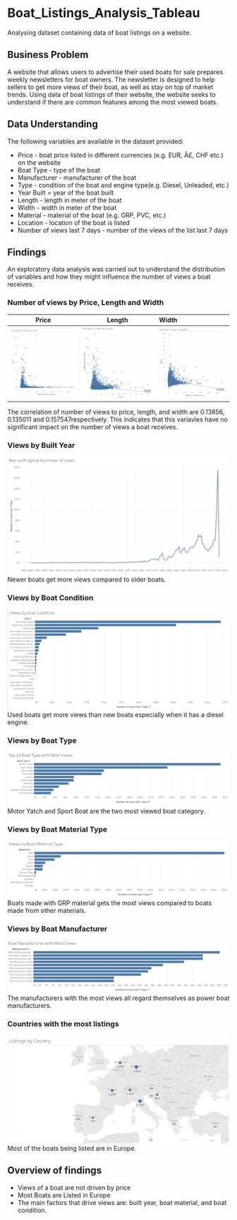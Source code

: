 # Boat_Listings_Analysis_Tableau
Analysing dataset containing data of boat listings on a website.
## Business Problem
A website that allows users to advertise their used boats for sale prepares weekly newsletters for boat owners. The newsletter is designed
to help sellers to get more views of their boat, as well as stay on top of market trends. Using data of boat listings of their website, the website seeks to understand if there are common features among the most viewed boats.
## Data Understanding
The following variables are available in the dataset provided:
  * Price -  boat price listed in different currencies (e.g. EUR, Â£, CHF etc.) on the website
  * Boat Type - type of the boat
  * Manufacturer - manufacturer of the boat
  * Type - condition of the boat and engine type(e.g. Diesel, Unleaded, etc.)
  * Year Built = year of the boat built
  * Length - length in meter of the boat
  * Width - width in meter of the boat
  * Material - material of the boat (e.g. GRP, PVC, etc.)
  * Location - location of the boat is listed
  * Number of views last 7 days - number of the views of the list last 7 days
## Findings
An exploratory data analysis was carried out to understand the distribution of variables and how they might influence the number of views a boat receives. 
### Number of views by Price, Length and Width
|       Price                      |          Length                       |        Width                 | 
|:--------------------------------:|:-----------------------------------:  | :----------------------------| 
|     ![](Price.PNG)               |     ![](Length.PNG)                   |         ![](width.PNG)       |  

The correlation of number of views to price, length, and width are 0.13856, 0.135011 and 0.157547respectively. This indicates that this variavles have no significant impact on the number of views a boat receives. 
### Views by Built Year
![](Year_built.PNG)   
Newer boats get more views compared to older boats.
### Views by Boat Condition
![](Views_by_boat_condition.PNG)   
Used boats get more views than new boats especially when it has a diesel engine.
### Views by Boat Type
![](Boat_type.PNG)   
Motor Yatch and Sport Boat are the two most viewed boat category.
### Views by Boat Material Type
![](materials.PNG)   
Boats made with GRP material gets the most views compared to boats made from other materials.
### Views by Boat Manufacturer
![](manufacturer_views.PNG)   
The manufacturers with the most views all regard themselves as power boat manufacturers. 
### Countries with the most listings
![](Listings_country.PNG)   
Most of the boats being listed are in Europe.
## Overview of findings
  * Views of a boat are not driven by price
  * Most Boats are Listed in Europe
  * The main factors that drive views are: built year, boat material, and boat condition.

